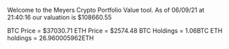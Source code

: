 Welcome to the Meyers Crypto Portfolio Value tool. 
As of 06/09/21 at 21:40:16 our valuation is $108660.55 

BTC Price = $37030.71
 ETH Price = $2574.48
BTC Holdings = 1.06BTC
 ETH holdings = 26.960005962ETH 
